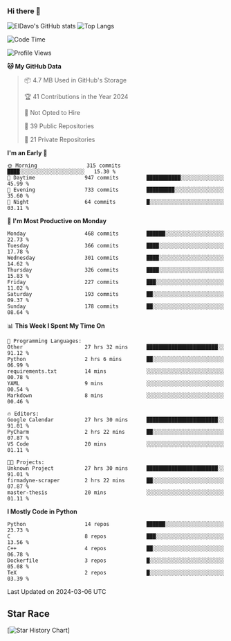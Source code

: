 ### Hi there 👋
![ElDavo's GitHub stats](https://github-readme-stats.vercel.app/api?username=ElDavoo&show_icons=true&theme=chartreuse-dark)
![Top Langs](https://github-readme-stats.vercel.app/api/top-langs/?username=ElDavoo&theme=chartreuse-dark&layout=compact)

<!--START_SECTION:waka-->
![Code Time](http://img.shields.io/badge/Code%20Time-1%2C028%20hrs%2038%20mins-blue)

![Profile Views](http://img.shields.io/badge/Profile%20Views-0-blue)

**🐱 My GitHub Data** 

> 📦 4.7 MB Used in GitHub's Storage 
 > 
> 🏆 41 Contributions in the Year 2024
 > 
> 🚫 Not Opted to Hire
 > 
> 📜 39 Public Repositories 
 > 
> 🔑 21 Private Repositories 
 > 
**I'm an Early 🐤** 

```text
🌞 Morning                315 commits         ████░░░░░░░░░░░░░░░░░░░░░   15.30 % 
🌆 Daytime                947 commits         ███████████░░░░░░░░░░░░░░   45.99 % 
🌃 Evening                733 commits         █████████░░░░░░░░░░░░░░░░   35.60 % 
🌙 Night                  64 commits          █░░░░░░░░░░░░░░░░░░░░░░░░   03.11 % 
```
📅 **I'm Most Productive on Monday** 

```text
Monday                   468 commits         ██████░░░░░░░░░░░░░░░░░░░   22.73 % 
Tuesday                  366 commits         ████░░░░░░░░░░░░░░░░░░░░░   17.78 % 
Wednesday                301 commits         ████░░░░░░░░░░░░░░░░░░░░░   14.62 % 
Thursday                 326 commits         ████░░░░░░░░░░░░░░░░░░░░░   15.83 % 
Friday                   227 commits         ███░░░░░░░░░░░░░░░░░░░░░░   11.02 % 
Saturday                 193 commits         ██░░░░░░░░░░░░░░░░░░░░░░░   09.37 % 
Sunday                   178 commits         ██░░░░░░░░░░░░░░░░░░░░░░░   08.64 % 
```


📊 **This Week I Spent My Time On** 

```text
💬 Programming Languages: 
Other                    27 hrs 32 mins      ███████████████████████░░   91.12 % 
Python                   2 hrs 6 mins        ██░░░░░░░░░░░░░░░░░░░░░░░   06.99 % 
requirements.txt         14 mins             ░░░░░░░░░░░░░░░░░░░░░░░░░   00.78 % 
YAML                     9 mins              ░░░░░░░░░░░░░░░░░░░░░░░░░   00.54 % 
Markdown                 8 mins              ░░░░░░░░░░░░░░░░░░░░░░░░░   00.46 % 

🔥 Editors: 
Google Calendar          27 hrs 30 mins      ███████████████████████░░   91.01 % 
PyCharm                  2 hrs 22 mins       ██░░░░░░░░░░░░░░░░░░░░░░░   07.87 % 
VS Code                  20 mins             ░░░░░░░░░░░░░░░░░░░░░░░░░   01.11 % 

🐱‍💻 Projects: 
Unknown Project          27 hrs 30 mins      ███████████████████████░░   91.01 % 
firmadyne-scraper        2 hrs 22 mins       ██░░░░░░░░░░░░░░░░░░░░░░░   07.87 % 
master-thesis            20 mins             ░░░░░░░░░░░░░░░░░░░░░░░░░   01.11 % 
```

**I Mostly Code in Python** 

```text
Python                   14 repos            ██████░░░░░░░░░░░░░░░░░░░   23.73 % 
C                        8 repos             ███░░░░░░░░░░░░░░░░░░░░░░   13.56 % 
C++                      4 repos             ██░░░░░░░░░░░░░░░░░░░░░░░   06.78 % 
Dockerfile               3 repos             █░░░░░░░░░░░░░░░░░░░░░░░░   05.08 % 
TeX                      2 repos             █░░░░░░░░░░░░░░░░░░░░░░░░   03.39 % 
```




 Last Updated on 2024-03-06 UTC
<!--END_SECTION:waka-->

## Star Race

[![Star History Chart](https://api.star-history.com/svg?repos=ElDavoo/WhatsApp-Crypt14-Crypt15-Decrypter,ElDavoo/TuringOS,EliteAndroidApps/WhatsApp-Crypt12-Decrypter,KnugiHK/Whatsapp-Chat-Exporter&type=Date)]
